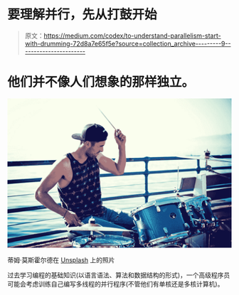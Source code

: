 # 要理解并行，先从打鼓开始

> 原文：<https://medium.com/codex/to-understand-parallelism-start-with-drumming-72d8a7e65f5e?source=collection_archive---------9----------------------->

# 他们并不像人们想象的那样独立。

![](img/d18742ab83a7109c1bc88fc624a27a0a.png)

蒂姆·莫斯霍尔德在 [Unsplash](https://unsplash.com?utm_source=medium&utm_medium=referral) 上的照片

过去学习编程的基础知识(以语言语法、算法和数据结构的形式)，一个高级程序员可能会考虑训练自己编写多线程的并行程序(不管他们有单核还是多核计算机)。